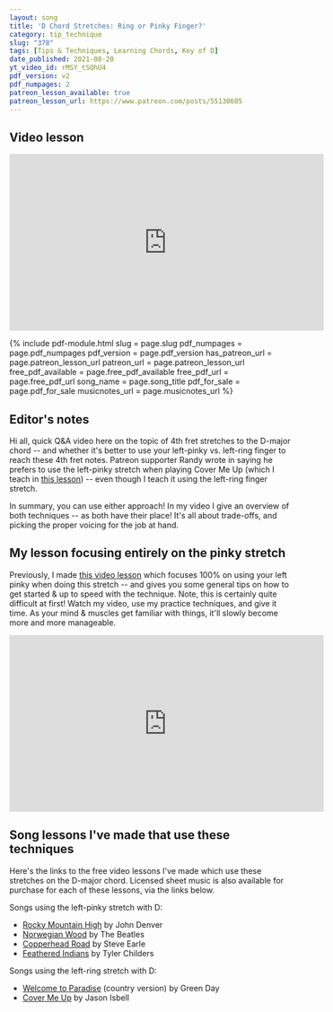 ```yaml
---
layout: song
title: 'D Chord Stretches: Ring or Pinky Finger?'
category: tip_technique
slug: "378"
tags: [Tips & Techniques, Learning Chords, Key of D]
date_published: 2021-08-20
yt_video_id: rMSY_tSQhU4
pdf_version: v2
pdf_numpages: 2
patreon_lesson_available: true
patreon_lesson_url: https://www.patreon.com/posts/55130605
---
```





## Video lesson

<iframe width="560" height="315" src="https://www.youtube.com/embed/{{page.yt_video_id}}" frameborder="0" allow="accelerometer; autoplay; encrypted-media; gyroscope; picture-in-picture" allowfullscreen></iframe>

{% include pdf-module.html slug = page.slug pdf_numpages = page.pdf_numpages pdf_version = page.pdf_version has_patreon_url = page.patreon_lesson_url patreon_url = page.patreon_lesson_url free_pdf_available = page.free_pdf_available free_pdf_url = page.free_pdf_url song_name = page.song_title pdf_for_sale = page.pdf_for_sale musicnotes_url = page.musicnotes_url %}

## Editor's notes

Hi all, quick Q&A video here on the topic of 4th fret stretches to the D-major chord -- and whether it's better to use your left-pinky vs. left-ring finger to reach these 4th fret notes. Patreon supporter Randy wrote in saying he prefers to use the left-pinky stretch when playing Cover Me Up (which I teach in [this lesson](https://playsongnotes.com/lessons/376/)) -- even though I teach it using the left-ring finger stretch.

In summary, you can use either approach! In my video I give an overview of both techniques -- as both have their place! It's all about trade-offs, and picking the proper voicing for the job at hand.

## My lesson focusing entirely on the pinky stretch

Previously, I made [this video lesson](/lessons/167) which focuses 100% on using your left pinky when doing this stretch -- and gives you some general tips on how to get started & up to speed with the technique. Note, this is certainly quite difficult at first! Watch my video, use my practice techniques, and give it time. As your mind & muscles get familiar with things, it'll slowly become more and more manageable.

<iframe width="560" height="315" src="https://www.youtube.com/embed/UyZ6maC6FxM?showinfo=0" frameborder="0" allowfullscreen></iframe>

## Song lessons I've made that use these techniques

Here's the links to the free video lessons I've made which use these stretches on the D-major chord. Licensed sheet music is also available for purchase for each of these lessons, via the links below.

Songs using the left-pinky stretch with D:

- [Rocky Mountain High](/lessons/160) by John Denver
- [Norwegian Wood](/lessons/169) by The Beatles
- [Copperhead Road](/lessons/213) by Steve Earle
- [Feathered Indians](/lessons/107) by Tyler Childers

Songs using the left-ring stretch with D:

- [Welcome to Paradise](/lessons/322) (country version) by Green Day
- [Cover Me Up](/lessons/376) by Jason Isbell
